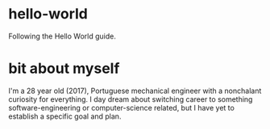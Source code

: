 # hello-world
Following the Hello World guide.

# bit about myself
I'm a 28 year old (2017), Portuguese mechanical engineer with a nonchalant curiosity for everything.
I day dream about switching career to something software-engineering or computer-science related, but I have yet to establish a specific goal and plan.
